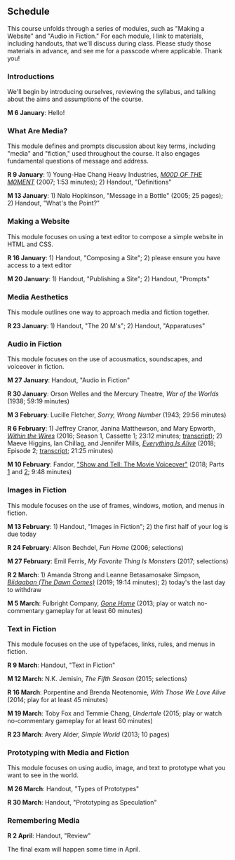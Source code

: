 ## Schedule

This course unfolds through a series of modules, such as "Making a Website" and "Audio in Fiction." For each module, I link to materials, including handouts, that we'll discuss during class. Please study those materials in advance, and see me for a passcode where applicable. Thank you! 

### Introductions

We'll begin by introducing ourselves, reviewing the syllabus, and talking about the aims and assumptions of the course.  

**M 6 January**: Hello! 

### What Are Media? 

This module defines and prompts discussion about key terms, including "media" and "fiction," used throughout the course. It also engages fundamental questions of message and address.  

**R 9 January**: 1) Young-Hae Chang Heavy Industries, [*M00D OF THE M0MENT*](https://www.yhchang.com/THE_MOOD_OF_THE_MOMENT_V.html) (2007; 1:53 minutes); 2) Handout, "Definitions"

**M 13 January**: 1) Nalo Hopkinson, "Message in a Bottle" (2005; 25 pages); 2) Handout, "What's the Point?"

### Making a Website 

This module focuses on using a text editor to compose a simple website in HTML and CSS. 

**R 16 January**: 1) Handout, "Composing a Site"; 2) please ensure you have access to a text editor 

**M 20 January**: 1) Handout, "Publishing a Site"; 2) Handout, "Prompts"

### Media Aesthetics 

This module outlines one way to approach media and fiction together. 

**R 23 January**: 1) Handout, "The 20 M's"; 2) Handout, "Apparatuses"

### Audio in Fiction 

This module focuses on the use of acousmatics, soundscapes, and voiceover in fiction. 

**M 27 January**: Handout, "Audio in Fiction"

**R 30 January**: Orson Welles and the Mercury Theatre, *War of the Worlds* (1938; 59:19 minutes) 

**M 3 February**: Lucille Fletcher, *Sorry, Wrong Number* (1943; 29:56 minutes) 

**R 6 February**: 1) Jeffrey Cranor, Janina Matthewson, and Mary Epworth, [*Within the Wires*](https://dts.podtrac.com/redirect.mp3/dovetail.prxu.org/136/188e8310-597c-4724-844f-d571668c7105/WithinTheWires_S01E01.mp3) (2016; Season 1, Cassette 1; 23:12 minutes; [transcript](https://www.patreon.com/posts/transcript-1-1-21980137)); 2) Maeve Higgins, Ian Chillag, and Jennifer Mills, [*Everything Is Alive*](https://www.everythingisalive.com/episodes/maeve-lamppost-of-brooklyn) (2018; Episode 2; [transcript](https://www.everythingisalive.com/content/episodes/2-maeve-lamppost-of-brooklyn/maeve-lamppost-transcript.pdf); 21:25 minutes)

**M 10 February**: Fandor, ["Show and Tell: The Movie Voiceover"](https://www.youtube.com/watch?v=3_qW-xPanqU) (2018; Parts [1](https://www.youtube.com/watch?v=3_qW-xPanqU) and [2](https://www.youtube.com/watch?v=I7wPUNTBkVk); 9:48 minutes) 

### Images in Fiction 

This module focuses on the use of frames, windows, motion, and menus in fiction.  

**M 13 February**: 1) Handout, "Images in Fiction"; 2) the first half of your log is due today 

**R 24 February**: Alison Bechdel, *Fun Home* (2006; selections) 

**M 27 February**: Emil Ferris, *My Favorite Thing Is Monsters* (2017; selections)

**R 2 March**: 1) Amanda Strong and Leanne Betasamosake Simpson, [*Biidaaban (The Dawn Comes)*](https://www.youtube.com/watch?v=vWjnYKyiUB8) (2019; 19:14 minutes); 2) today's the last day to withdraw 

**M 5 March**: Fulbright Company, [*Gone Home*](https://gonehome.game/) (2013; play or watch no-commentary gameplay for at least 60 minutes)  

### Text in Fiction 

This module focuses on the use of typefaces, links, rules, and menus in fiction. 

**R 9 March**: Handout, "Text in Fiction"

**M 12 March**: N.K. Jemisin, *The Fifth Season* (2015; selections) 

**R 16 March**: Porpentine and Brenda Neotenomie, *With Those We Love Alive* (2014; play for at least 45 minutes)

**M 19 March**: Toby Fox and Temmie Chang, *Undertale* (2015; play or watch no-commentary gameplay for at least 60 minutes)

**R 23 March**: Avery Alder, *Simple World* (2013; 10 pages) 

### Prototyping with Media and Fiction

This module focuses on using audio, image, and text to prototype what you want to see in the world.  

**M 26 March**: Handout, "Types of Prototypes" 

**R 30 March**: Handout, "Prototyping as Speculation" 

### Remembering Media 

**R 2 April**: Handout, "Review" 

The final exam will happen some time in April. 
